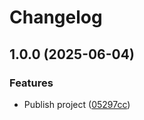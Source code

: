 # Changelog

## 1.0.0 (2025-06-04)


### Features

* Publish project ([05297cc](https://github.com/gremid/ch-wa-xml/commit/05297ccdf64fcb38e23cb0396d3aab158332da9b))

